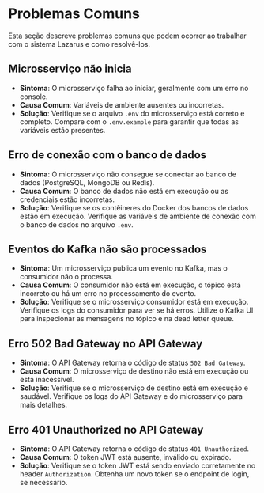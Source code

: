 # Problemas Comuns

Esta seção descreve problemas comuns que podem ocorrer ao trabalhar com o sistema Lazarus e como resolvê-los.

## Microsserviço não inicia

- **Sintoma**: O microsserviço falha ao iniciar, geralmente com um erro no console.
- **Causa Comum**: Variáveis de ambiente ausentes ou incorretas.
- **Solução**: Verifique se o arquivo `.env` do microsserviço está correto e completo. Compare com o `.env.example` para garantir que todas as variáveis estão presentes.

## Erro de conexão com o banco de dados

- **Sintoma**: O microsserviço não consegue se conectar ao banco de dados (PostgreSQL, MongoDB ou Redis).
- **Causa Comum**: O banco de dados não está em execução ou as credenciais estão incorretas.
- **Solução**: Verifique se os contêineres do Docker dos bancos de dados estão em execução. Verifique as variáveis de ambiente de conexão com o banco de dados no arquivo `.env`.

## Eventos do Kafka não são processados

- **Sintoma**: Um microsserviço publica um evento no Kafka, mas o consumidor não o processa.
- **Causa Comum**: O consumidor não está em execução, o tópico está incorreto ou há um erro no processamento do evento.
- **Solução**: Verifique se o microsserviço consumidor está em execução. Verifique os logs do consumidor para ver se há erros. Utilize o Kafka UI para inspecionar as mensagens no tópico e na dead letter queue.

## Erro 502 Bad Gateway no API Gateway

- **Sintoma**: O API Gateway retorna o código de status `502 Bad Gateway`.
- **Causa Comum**: O microsserviço de destino não está em execução ou está inacessível.
- **Solução**: Verifique se o microsserviço de destino está em execução e saudável. Verifique os logs do API Gateway e do microsserviço para mais detalhes.

## Erro 401 Unauthorized no API Gateway

- **Sintoma**: O API Gateway retorna o código de status `401 Unauthorized`.
- **Causa Comum**: O token JWT está ausente, inválido ou expirado.
- **Solução**: Verifique se o token JWT está sendo enviado corretamente no header `Authorization`. Obtenha um novo token se o endpoint de login, se necessário.


